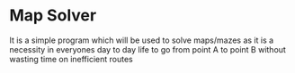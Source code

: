 # Map Solver
It is a simple program which will be used to solve maps/mazes as it is a necessity in everyones day to day life to go from point A to point B without wasting time on inefficient routes
